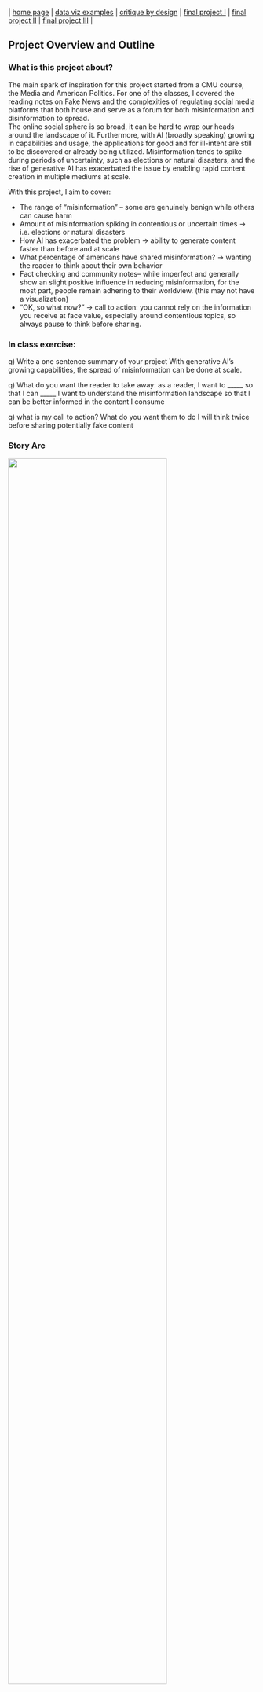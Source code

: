 | [home page]([https://cmustudent.github.io//](https://danningwho.github.io/danning-hu-portfolio/)) | [data viz examples](dataviz-examples) | [critique by design](critique-by-design) | [final project I](final-project-part-one) | [final project II](final-project-part-two) | [final project III](final-project-part-three) |


## Project Overview and Outline
### What is this project about?
The main spark of inspiration for this project started from a CMU course, the Media and American Politics. For one of the classes, I covered the reading notes on Fake News and the complexities of regulating social media platforms that both house and serve as a forum for both misinformation and disinformation to spread.  
The online social sphere is so broad, it can be hard to wrap our heads around the landscape of it. Furthermore, with AI (broadly speaking) growing in capabilities and usage, the applications for good and for ill-intent are still to be discovered or already being utilized. Misinformation tends to spike during periods of uncertainty, such as elections or natural disasters, and the rise of generative AI has exacerbated the issue by enabling rapid content creation in multiple mediums at scale. 

With this project, I aim to cover:
- The range of “misinformation” – some are genuinely benign while others can cause harm
- Amount of misinformation spiking in contentious or uncertain times → i.e. elections or natural disasters
- How AI has exacerbated the problem → ability to generate content faster than before and at scale
- What percentage of americans have shared misinformation? → wanting the reader to think about their own behavior
- Fact checking and community notes– while imperfect and generally show an slight positive influence in reducing misinformation, for the most part, people remain adhering to their worldview. (this may not have a visualization)
- “OK, so what now?” → call to action: you cannot rely on the information you receive at face value, especially around contentious topics, so always pause to think before sharing.

### In class exercise: 
q) Write a one sentence summary of your project
With generative AI’s growing capabilities, the spread of misinformation can be done at scale.

q) What do you want the reader to take away: as a reader, I want to _____ so that I can _____
I want to understand the misinformation landscape so that I can be better informed in the content I consume

q) what is my call to action? What do you want them to do
I will think twice before sharing potentially fake content


### Story Arc
<img src="Project data story.jpg" width="80%"/>

## Initial Sketches
<img src="initial_sketches.jpeg" width="80%"/>

## Data
This data is from the OECD measuring the ability of adults to identify online disinformation generated by AI from around the globe. I will be using this to contextualize a (primarily) US based audience on their ability to spot disinformation compared to others.
- https://goingdigital.oecd.org/en/indicator/81 

There is some time series data and the proliferation of fake news sites. I want to use this data to showcase the spike during “contentious periods” such as elections. It is also useful to see the trends of fake news sites as well.
- Allcott, Hunt; Gentzkow, Matthew; Yu, Chuan, 2023, "Replication Data for: Trends in the Diffusion of Misinformation on Social Media", https://doi.org/10.7910/DVN/YAR9FU, Harvard Dataverse, V1, UNF:6:kqgEgg58izRh9Y5BOzAykg== [fileUNF]
Replication Data for: Trends in the Diffusion of Misinformation on Social Media
- https://dataverse.harvard.edu/dataset.xhtml?persistentId=doi:10.7910/DVN/YAR9FU
- Specifically the fake news sites data over time: https://dataverse.harvard.edu/file.xhtml?fileId=3391734&version=1.0&toolType=PREVIEW 

This is the AMMeBa (Annotated Misinformation, Media-Based) Dataset created by Google and Duke containing over 140,000 fact checked urls. I plan to use this dataset to show the proliferation of AI in misinformation and to add more information to the landscape.
- https://www.kaggle.com/datasets/googleai/in-the-wild-misinformation-media 

## Method and medium
I plan to use Shorthand and Tableau (and excel if needed) to complete my project. Shorthand will be the hosting platform and I will use Tableau for all data visualizations.


## In-class critique
What worked?
- The topic itself seems to be interesting/can hook people in
- The datasets found support the story well

What didn’t work
- May want to narrow down and refine the story a bit more
- What questions came up
- “What is your story structure?”

What new inspiration arose
- Correlating to time periods will be very important


## References
Adam, D. (n.d.). Does Fact-Checking Work? Here’s What the Science Says. Scientific American. Retrieved February 2, 2025, from https://www.scientificamerican.com/article/does-fact-checking-work-on-social-media/
AMMeBa: A Large-Scale Survey and Dataset of Media-Based Misinformation In-The-Wild. (n.d.). Retrieved February 2, 2025, from https://arxiv.org/html/2405.11697v1
Chuai, Y., Tian, H., Pröllochs, N., & Lenzini, G. (2024). Did the Roll-Out of Community Notes Reduce Engagement With Misinformation on X/Twitter? Proc. ACM Hum.-Comput. Interact., 8(CSCW2), 428:1-428:52. https://doi.org/10.1145/3686967
Fake news shared on social media U.S. (n.d.). Statista. Retrieved February 2, 2025, from https://www.statista.com/statistics/657111/fake-news-sharing-online/
Goldstein, J. A., Chao, J., Grossman, S., Stamos, A., & Tomz, M. (2024). How persuasive is AI-generated propaganda? PNAS Nexus, 3(2), pgae034. https://doi.org/10.1093/pnasnexus/pgae034
OECD. (2024). The OECD Truth Quest Survey: Methodology and findings.
OECD Going Digital Toolkit. (n.d.). Ability of adults to identify online disinformation created by generative AI [Dataset]. https://www.oecd.org/going-digital-toolkit
Pearson, J. (2024, May 28). Google research shows the fast rise of AI-generated misinformation. CBC News. https://www.cbc.ca/news/science/artificial-intelligence-misinformation-google-1.7217275
The news media sounded the alarm on coronavirus for months—But few listened. Why? (n.d.). Nieman Lab. Retrieved February 3, 2025, from https://www.niemanlab.org/2020/03/the-news-media-sounded-the-alarm-on-coronavirus-for-months-but-few-listened-why/
Tomz, M. (2024). How Persuasive is AI-Generated Propaganda? [Dataset]. Harvard Dataverse. https://doi.org/10.7910/DVN/LAZ7AA

## AI acknowledgements
No AI was used for this assignment.
